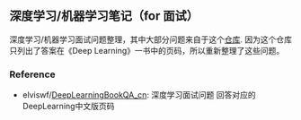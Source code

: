 ## 深度学习/机器学习笔记（for 面试）

深度学习/机器学习面试问题整理，其中大部分问题来自于这个[仓库](https://github.com/elviswf/DeepLearningBookQA_cn).
因为这个仓库只列出了答案在《Deep Learning》一书中的页码，所以重新整理了这些问题。



### Reference

- elviswf/[DeepLearningBookQA_cn](https://github.com/elviswf/DeepLearningBookQA_cn): 深度学习面试问题 回答对应的DeepLearning中文版页码 
